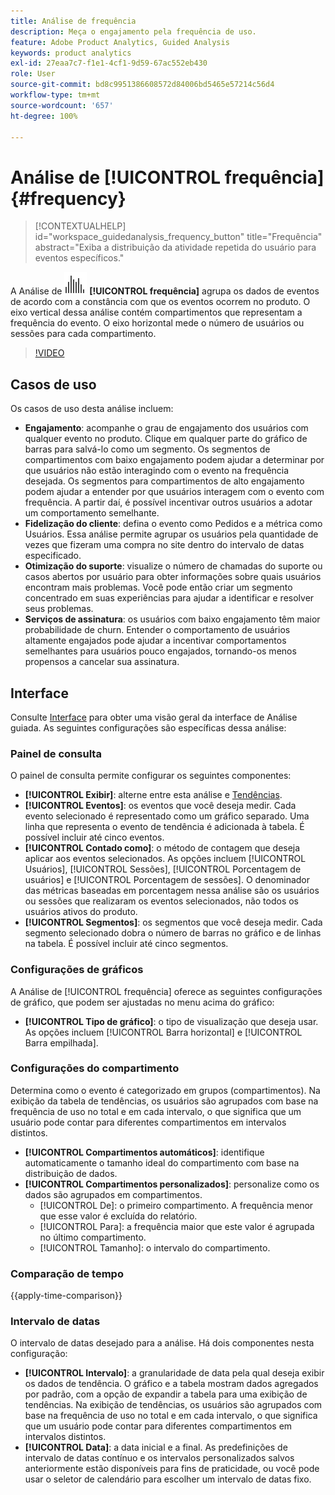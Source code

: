 ```yaml
---
title: Análise de frequência
description: Meça o engajamento pela frequência de uso.
feature: Adobe Product Analytics, Guided Analysis
keywords: product analytics
exl-id: 27eaa7c7-f1e1-4cf1-9d59-67ac552eb430
role: User
source-git-commit: bd8c9951386608572d84006bd5465e57214c56d4
workflow-type: tm+mt
source-wordcount: '657'
ht-degree: 100%

---
```


# Análise de [!UICONTROL frequência] {#frequency}

<!-- markdownlint-disable MD034 -->

>[!CONTEXTUALHELP]
>id="workspace_guidedanalysis_frequency_button"
>title="Frequência"
>abstract="Exiba a distribuição da atividade repetida do usuário para eventos específicos."

<!-- markdownlint-enable MD034 -->

A Análise de ![Frequência](/help/assets/icons/Histogram.svg) **[!UICONTROL frequência]** agrupa os dados de eventos de acordo com a constância com que os eventos ocorrem no produto. O eixo vertical dessa análise contém compartimentos que representam a frequência do evento. O eixo horizontal mede o número de usuários ou sessões para cada compartimento.

>[!VIDEO](https://video.tv.adobe.com/v/3428089/?quality=12&learn=on)

## Casos de uso

Os casos de uso desta análise incluem:

* **Engajamento**: acompanhe o grau de engajamento dos usuários com qualquer evento no produto. Clique em qualquer parte do gráfico de barras para salvá-lo como um segmento. Os segmentos de compartimentos com baixo engajamento podem ajudar a determinar por que usuários não estão interagindo com o evento na frequência desejada. Os segmentos para compartimentos de alto engajamento podem ajudar a entender por que usuários interagem com o evento com frequência. A partir daí, é possível incentivar outros usuários a adotar um comportamento semelhante.
* **Fidelização do cliente**: defina o evento como Pedidos e a métrica como Usuários. Essa análise permite agrupar os usuários pela quantidade de vezes que fizeram uma compra no site dentro do intervalo de datas especificado.
* **Otimização do suporte**: visualize o número de chamadas do suporte ou casos abertos por usuário para obter informações sobre quais usuários encontram mais problemas. Você pode então criar um segmento concentrado em suas experiências para ajudar a identificar e resolver seus problemas.
* **Serviços de assinatura**: os usuários com baixo engajamento têm maior probabilidade de churn. Entender o comportamento de usuários altamente engajados pode ajudar a incentivar comportamentos semelhantes para usuários pouco engajados, tornando-os menos propensos a cancelar sua assinatura.

## Interface

Consulte [Interface](../overview.md#interface) para obter uma visão geral da interface de Análise guiada. As seguintes configurações são específicas dessa análise:

### Painel de consulta

O painel de consulta permite configurar os seguintes componentes:

* **[!UICONTROL Exibir]**: alterne entre esta análise e [Tendências](trends.md).
* **[!UICONTROL Eventos]**: os eventos que você deseja medir. Cada evento selecionado é representado como um gráfico separado. Uma linha que representa o evento de tendência é adicionada à tabela. É possível incluir até cinco eventos.
* **[!UICONTROL Contado como]**: o método de contagem que deseja aplicar aos eventos selecionados. As opções incluem [!UICONTROL Usuários], [!UICONTROL Sessões], [!UICONTROL Porcentagem de usuários] e [!UICONTROL Porcentagem de sessões]. O denominador das métricas baseadas em porcentagem nessa análise são os usuários ou sessões que realizaram os eventos selecionados, não todos os usuários ativos do produto.
* **[!UICONTROL Segmentos]**: os segmentos que você deseja medir. Cada segmento selecionado dobra o número de barras no gráfico e de linhas na tabela. É possível incluir até cinco segmentos.

### Configurações de gráficos

A Análise de [!UICONTROL frequência] oferece as seguintes configurações de gráfico, que podem ser ajustadas no menu acima do gráfico:

* **[!UICONTROL Tipo de gráfico]**: o tipo de visualização que deseja usar. As opções incluem [!UICONTROL Barra horizontal] e [!UICONTROL Barra empilhada].

### Configurações do compartimento

Determina como o evento é categorizado em grupos (compartimentos). Na exibição da tabela de tendências, os usuários são agrupados com base na frequência de uso no total e em cada intervalo, o que significa que um usuário pode contar para diferentes compartimentos em intervalos distintos.

* **[!UICONTROL Compartimentos automáticos]**: identifique automaticamente o tamanho ideal do compartimento com base na distribuição de dados.
* **[!UICONTROL Compartimentos personalizados]**: personalize como os dados são agrupados em compartimentos.
   * [!UICONTROL De]: o primeiro compartimento. A frequência menor que esse valor é excluída do relatório.
   * [!UICONTROL Para]: a frequência maior que este valor é agrupada no último compartimento.
   * [!UICONTROL Tamanho]: o intervalo do compartimento.

### Comparação de tempo

{{apply-time-comparison}}

### Intervalo de datas

O intervalo de datas desejado para a análise. Há dois componentes nesta configuração:

* **[!UICONTROL Intervalo]**: a granularidade de data pela qual deseja exibir os dados de tendência. O gráfico e a tabela mostram dados agregados por padrão, com a opção de expandir a tabela para uma exibição de tendências. Na exibição de tendências, os usuários são agrupados com base na frequência de uso no total e em cada intervalo, o que significa que um usuário pode contar para diferentes compartimentos em intervalos distintos.
* **[!UICONTROL Data]**: a data inicial e a final. As predefinições de intervalo de datas contínuo e os intervalos personalizados salvos anteriormente estão disponíveis para fins de praticidade, ou você pode usar o seletor de calendário para escolher um intervalo de datas fixo.


<!--
## Example

See below foran example of the analysis.

![Frequency](../assets/frequency.png)

-->
